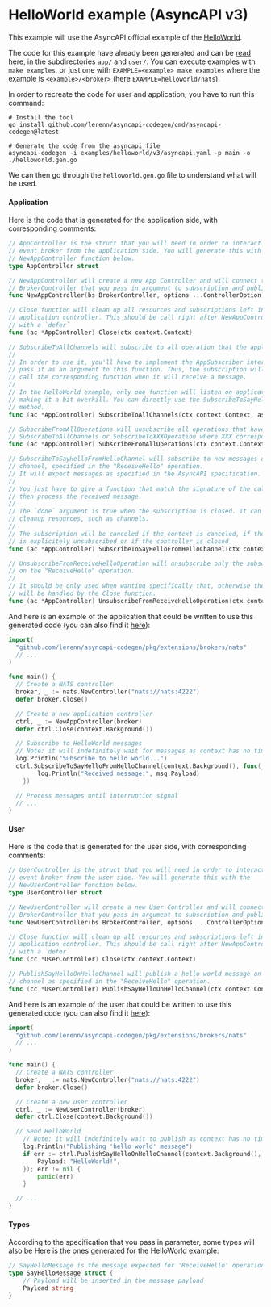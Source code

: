 # HelloWorld example (AsyncAPI v3)

This example will use the AsyncAPI official example of the
[HelloWorld](https://www.asyncapi.com/docs/tutorials/getting-started/hello-world).

The code for this example have already been generated and can be
[read here](./examples/helloworld/v3), in the subdirectories `app/`
and `user/`. You can execute examples with `make examples`, or just one with
`EXAMPLE=<example> make examples` where the example is `<example>/<broker>`
(here `EXAMPLE=helloworld/nats`).

In order to recreate the code for user and application, you have to run this command:

```shell
# Install the tool
go install github.com/lerenn/asyncapi-codegen/cmd/asyncapi-codegen@latest

# Generate the code from the asyncapi file
asyncapi-codegen -i examples/helloworld/v3/asyncapi.yaml -p main -o ./helloworld.gen.go
```

We can then go through the `helloworld.gen.go` file to understand what will be used.

#### Application

Here is the code that is generated for the application side, with corresponding
comments:

```go
// AppController is the struct that you will need in order to interact with the
// event broker from the application side. You will generate this with the
// NewAppController function below.
type AppController struct

// NewAppController will create a new App Controller and will connect the
// BrokerController that you pass in argument to subscription and publication method.
func NewAppController(bs BrokerController, options ...ControllerOption) *AppController

// Close function will clean up all resources and subscriptions left in the
// application controller. This should be call right after NewAppController
// with a `defer`
func (ac *AppController) Close(ctx context.Context)

// SubscribeToAllChannels will subscribe to all operation that the application should listen to.
//
// In order to use it, you'll have to implement the AppSubscriber interface and
// pass it as an argument to this function. Thus, the subscription will automatically
// call the corresponding function when it will receive a message.
//
// In the HelloWorld example, only one function will listen on application side,
// making it a bit overkill. You can directly use the SubscribeToSayHelloFromHelloChannel
// method.
func (ac *AppController) SubscribeToAllChannels(ctx context.Context, as AppSubscriber) error

// SubscribeFromAllOperations will unsubscribe all operations that have subscribed to through
// SubscribeToAllChannels or SubscribeToXXXOperation where XXX correspond to the operation name.
func (ac *AppController) SubscribeFromAllOperations(ctx context.Context)

// SubscribeToSayHelloFromHelloChannel will subscribe to new messages on the "hello"
// channel, specified in the "ReceiveHello" operation.
// It will expect messages as specified in the AsyncAPI specification.
//
// You just have to give a function that match the signature of the callback and
// then process the received message.
//
// The `done` argument is true when the subscription is closed. It can be used to
// cleanup resources, such as channels.
//
// The subscription will be canceled if the context is canceled, if the subscription
// is explicitely unsubscribed or if the controller is closed
func (ac *AppController) SubscribeToSayHelloFromHelloChannel(ctx context.Context, fn func(msg SayHelloMessage)) error

// UnsubscribeFromReceiveHelloOperation will unsubscribe only the subscription
// on the "ReceiveHello" operation.
//
// It should be only used when wanting specifically that, otherwise the clean up
// will be handled by the Close function.
func (ac *AppController) UnsubscribeFromReceiveHelloOperation(ctx context.Context)
```

And here is an example of the application that could be written to use this generated
code (you can also find it [here](./examples/helloworld/v3)):

```go
import(
  "github.com/lerenn/asyncapi-codegen/pkg/extensions/brokers/nats"
  // ...
)

func main() {
  // Create a NATS controller
  broker, _ := nats.NewController("nats://nats:4222")
  defer broker.Close()

  // Create a new application controller
  ctrl, _ := NewAppController(broker)
  defer ctrl.Close(context.Background())

  // Subscribe to HelloWorld messages
  // Note: it will indefinitely wait for messages as context has no timeout
  log.Println("Subscribe to hello world...")
  ctrl.SubscribeToSayHelloFromHelloChannel(context.Background(), func(_ context.Context, msg SayHelloMessage) {
		log.Println("Received message:", msg.Payload)
	})

  // Process messages until interruption signal
  // ...
}
```

#### User

Here is the code that is generated for the user side, with corresponding
comments:

```go
// UserController is the struct that you will need in order to interact with the
// event broker from the user side. You will generate this with the
// NewUserController function below.
type UserController struct

// NewUserController will create a new User Controller and will connect the
// BrokerController that you pass in argument to subscription and publication method.
func NewUserController(bs BrokerController, options ...ControllerOption) *UserController

// Close function will clean up all resources and subscriptions left in the
// application controller. This should be call right after NewAppController
// with a `defer`
func (cc *UserController) Close(ctx context.Context)

// PublishSayHelloOnHelloChannel will publish a hello world message on the "hello"
// channel as specified in the "ReceiveHello" operation.
func (cc *UserController) PublishSayHelloOnHelloChannel(ctx context.Context, msg SayHelloMessage) error
```

And here is an example of the user that could be written to use this generated
code (you can also find it [here](./examples/helloworld/v3)):

```go
import(
  "github.com/lerenn/asyncapi-codegen/pkg/extensions/brokers/nats"
  // ...
)

func main() {
  // Create a NATS controller
  broker, _ := nats.NewController("nats://nats:4222")
  defer broker.Close()

  // Create a new user controller
  ctrl, _ := NewUserController(broker)
  defer ctrl.Close(context.Background())

  // Send HelloWorld
	// Note: it will indefinitely wait to publish as context has no timeout
	log.Println("Publishing 'hello world' message")
	if err := ctrl.PublishSayHelloOnHelloChannel(context.Background(), SayHelloMessage{
		Payload: "HelloWorld!",
	}); err != nil {
		panic(err)
	}

  // ...
}
```

#### Types

According to the specification that you pass in parameter, some types will also
be  Here is the ones generated for the HelloWorld example:

```go
// SayHelloMessage is the message expected for 'ReceiveHello' operation
type SayHelloMessage struct {
	// Payload will be inserted in the message payload
	Payload string
}
```